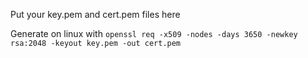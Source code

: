 Put your key.pem and cert.pem files here

Generate on linux with `openssl req -x509 -nodes -days 3650 -newkey rsa:2048 -keyout key.pem -out cert.pem`